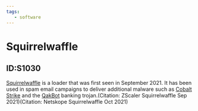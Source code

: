 ```yaml
---
tags:
   - software
---
```

# Squirrelwaffle
## ID:S1030
[Squirrelwaffle](/mitre/software/S1030) is a loader that was first seen in September 2021. It has been used in spam email campaigns to deliver additional malware such as [Cobalt Strike](/mitre/software/S0154) and the [QakBot](/mitre/software/S0650) banking trojan.(Citation: ZScaler Squirrelwaffle Sep 2021)(Citation: Netskope Squirrelwaffle Oct 2021)
